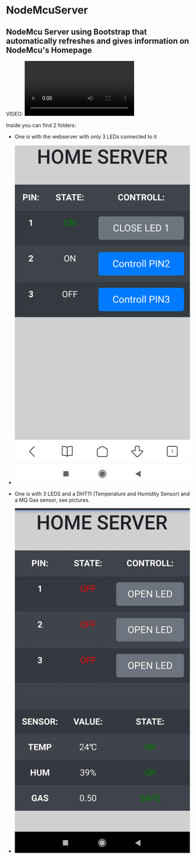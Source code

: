 # NodeMcuServer
## NodeMcu Server using Bootstrap that automatically refreshes and gives information on NodeMcu's Homepage

VIDEO:
![VIDEO](/images/video_CUT.mp4)

Inside you can find 2 folders:
* One is with the webserver with only 3 LEDs connected to it
 * ![EXAMPLE](/images/serverWith3Pins.png)

* One is with 3 LEDS and a DHT11 (Temperature and Humidity Sensor) and a MQ Gas sensor, see pictures.
 * ![EXAMPLE](/images/ServerCompleted.jpg)
